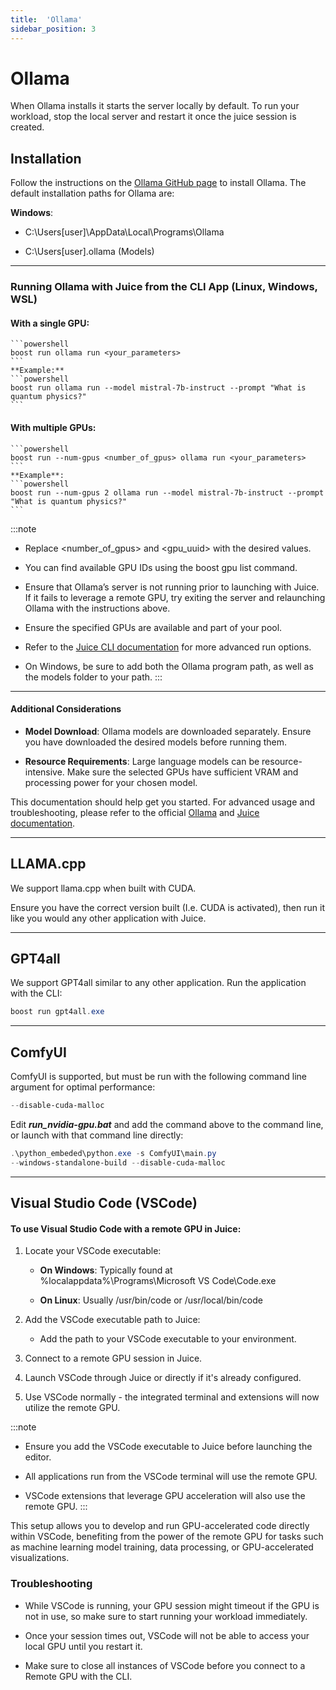 ```yaml
---
title:  'Ollama'
sidebar_position: 3
---
```

# Ollama

When Ollama installs it starts the server locally by default. To run your workload, stop the local server and restart it once the juice session is created. 

## Installation 

Follow the instructions on the [Ollama GitHub page](https://github.com/ollama/ollama) to install Ollama. The default installation paths for Ollama are: 
 

**Windows**: 

- C:\Users\[user]\AppData\Local\Programs\Ollama 

- C:\Users\[user]\.ollama (Models) 


--------------------
### Running Ollama with Juice from the CLI App (Linux, Windows, WSL) 

#### With a single GPU:

    ```powershell
    boost run ollama run <your_parameters>
    ```
    **Example:**
    ```powershell
    boost run ollama run --model mistral-7b-instruct --prompt "What is quantum physics?"
    ```

#### With multiple GPUs:
    ```powershell
    boost run --num-gpus <number_of_gpus> ollama run <your_parameters>
    ```
    **Example**:
    ```powershell
    boost run --num-gpus 2 ollama run --model mistral-7b-instruct --prompt "What is quantum physics?" 
    ```

:::note
- Replace &lt;number_of_gpus&gt; and &lt;gpu_uuid&gt; with the desired values. 

- You can find available GPU IDs using the boost gpu list command. 

- Ensure that Ollama’s server is not running prior to launching with Juice. If it fails to leverage a remote GPU, try exiting the server and relaunching Ollama with the instructions above. 

- Ensure the specified GPUs are available and part of your pool. 

- Refer to the [Juice CLI documentation](/docs/juice/pro-users/cli-app/cli-app.md) for more advanced run options. 

- On Windows, be sure to add both the Ollama program path, as well as the models folder to your path.
:::


--------------------


#### Additional Considerations 

- **Model Download**: Ollama models are downloaded separately. Ensure you have downloaded the desired models before running them. 

- **Resource Requirements**: Large language models can be resource-intensive. Make sure the selected GPUs have sufficient VRAM and processing power for your chosen model. 

This documentation should help get you started. For advanced usage and troubleshooting, please refer to the official [Ollama](https://github.com/ollama/ollama?tab=readme-ov-file) and [Juice documentation](https://juicelabs.co/docs). 

--------------------

## LLAMA.cpp 

We support llama.cpp when built with CUDA.  

Ensure you have the correct version built (I.e. CUDA is activated), then run it like you would any other application with Juice. 

--------------------

## GPT4all 

We support GPT4all similar to any other application. Run the application with the CLI:

```powershell
boost run gpt4all.exe
```

--------------------

## ComfyUI

ComfyUI is supported, but must be run with the following command line argument for optimal performance:

```powershell
--disable-cuda-malloc 
```
Edit ***run_nvidia-gpu.bat*** and add the command above to the command line, or launch with that command line directly:

```powershell
.\python_embeded\python.exe -s ComfyUI\main.py
--windows-standalone-build --disable-cuda-malloc
```

--------------------
## Visual Studio Code (VSCode) 

#### To use Visual Studio Code with a remote GPU in Juice: 

1. Locate your VSCode executable: 

    - **On Windows**: Typically found at %localappdata%\Programs\Microsoft VS Code\Code.exe 

    - **On Linux**: Usually /usr/bin/code or /usr/local/bin/code
 

2. Add the VSCode executable path to Juice: 

    - Add the path to your VSCode executable to your environment.


3. Connect to a remote GPU session in Juice.

4. Launch VSCode through Juice or directly if it's already configured.

5. Use VSCode normally - the integrated terminal and extensions will now utilize the remote GPU.

 
:::note

- Ensure you add the VSCode executable to Juice before launching the editor.

- All applications run from the VSCode terminal will use the remote GPU. 

- VSCode extensions that leverage GPU acceleration will also use the remote GPU.
:::

This setup allows you to develop and run GPU-accelerated code directly within VSCode, benefiting from the power of the remote GPU for tasks such as machine learning model training, data processing, or GPU-accelerated visualizations.

### Troubleshooting 

- While VSCode is running, your GPU session might timeout if the GPU is not in use, so make sure to start running your workload immediately.  

- Once your session times out, VSCode will not be able to access your local GPU until you restart it. 

- Make sure to close all instances of VSCode before you connect to a Remote GPU with the CLI.                      